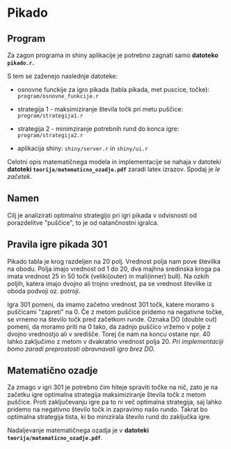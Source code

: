 # Pikado 

## Program
Za zagon programa in shiny aplikacije je potrebno zagnati samo **datoteko `pikado.r`.**

S tem se zaženejo naslednje datoteke:

* osnovne funckije za igro pikada (tabla pikada, met puscice, točke):  `program/osnovne_funkcije.r`

* strategija 1 - maksimiziranje števila točk pri metu puščice:  `program/strategija1.r` 

* strategija 2 - minimziranje potrebnih rund do konca igre:  `program/strategija2.r`

* aplikacija shiny:  `shiny/server.r` in `shiny/ui.r`

Celotni opis matematičnega modela in implementacije se nahaja v datoteki **datoteki `teorija/matematicno_ozadje.pdf`** zaradi latex izrazov. Spodaj je *le začetek*.

## Namen
Cilj je analizirati optimalno strategijo pri igri pikada v odvisnosti od porazdelitve "puščice", to je od natančnostni igralca.

## Pravila igre pikada 301
Pikado tabla je krog razdeljen na 20 polj. Vrednost polja nam pove številka na obodu. Polja imajo vrednost od 1 do 20, dva majhna sredinska kroga pa imata vrednost 25 in 50 točk (veliki(outer) in mali(inner) bull). Na ozkih poljih, katera imajo dvojno ali trojno vrednost, pa se vrednost številke iz oboda podvoji oz. potroji.

Igra 301 pomeni, da imamo začetno vrednost 301 točk, katere moramo s puščicami "zapreti" na 0. Če z metom puščice pridemo na negativne točke, se vrnemo na število točk pred začetkom runde. Oznaka DO (double out) pomeni, da moramo priti na 0 tako, da zadnjo puščico vržemo v polje z dvojno vrednostjo ali v središče. Torej če nam na koncu ostane npr. 40 lahko zaključimo z metom v dvakratno vrednost polja 20. *Pri implementaciji bomo zaradi preprostosti obravnavali igro brez DO.* 

## Matematično ozadje
Za zmago v igri 301 je potrebno čim hiteje spraviti točke na nič, zato je na začetku igre optimalna strategija maksimiziranje števila točk z metom puščice. Proti zaključevanju igre pa to ni več optimalna strategija, saj lahko pridemo na negativno število točk in zapravimo našo rundo. Takrat bo optimalna strategija tista, ki bo minizirala število rund do zaključka igre. 

Nadaljevanje matematičnega ozadja je v **datoteki `teorija/matematicno_ozadje.pdf`**.
